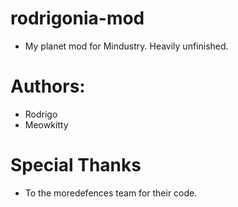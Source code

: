 # rodrigonia-mod
- My planet mod for Mindustry. Heavily unfinished.
# Authors:
- Rodrigo
- Meowkitty
# Special Thanks
- To the moredefences team for their code.